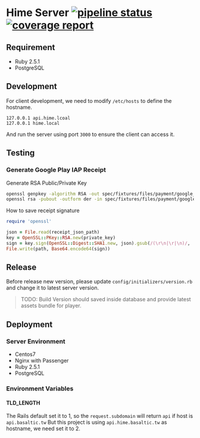 Hime Server [![pipeline status](https://git.frost.tw/BasalticStudio/Hime/hime-server/badges/master/pipeline.svg)](https://git.frost.tw/BasalticStudio/Hime/hime-server/commits/master) [![coverage report](https://git.frost.tw/BasalticStudio/Hime/hime-server/badges/master/coverage.svg)](https://git.frost.tw/BasalticStudio/Hime/hime-server/commits/master)
===

## Requirement

* Ruby 2.5.1
* PostgreSQL

## Development

For client development, we need to modify `/etc/hosts` to define the hostname.

```
127.0.0.1 api.hime.lcoal
127.0.0.1 hime.local
```

And run the server using port `3000` to ensure the client can access it.

## Testing

### Generate Google Play IAP Receipt

Generate RSA Public/Private Key

```bash
openssl genpkey -algorithm RSA -out spec/fixtures/files/payment/google_play/private.key -pkeyopt rsa_keygen_bits:2048
openssl rsa -pubout -outform der -in spec/fixtures/files/payment/google_play/private.key -out spec/fixtures/files/payment/google_play/public.der
```

How to save receipt signature

```ruby
require 'openssl'

json = File.read(receipt_json_path)
key = OpenSSL::PKey::RSA.new(private_key)
sign = key.sign(OpenSSL::Digest::SHA1.new, json).gsub(/(\r\n|\r|\n)/, '')
File.write(path, Base64.encode64(sign))
```

## Release

Before release new version, please update `config/initializers/version.rb` and change it to latest server version.

> TODO: Build Version should saved inside database and provide latest assets bundle for player.

## Deployment

### Server Environment

* Centos7
* Nginx with Passenger
* Ruby 2.5.1
* PostgreSQL

### Environment Variables

#### TLD_LENGTH

The Rails default set it to 1, so the `request.subdomain` will return `api` if host is `api.basaltic.tw`
But this project is using `api.hime.basaltic.tw` as hostname, we need set it to 2.
